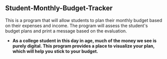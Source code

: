 ## Student-Monthly-Budget-Tracker
This is a program that will allow students to plan their monthly budget based on their expenses and income. The program will assess the student's budget plans and print a message based on the evaluation.
- **As a college student in this day in age, much of the money we see is purely digital. This program provides a place to visualize your plan, which will help you stick to your budget.**
